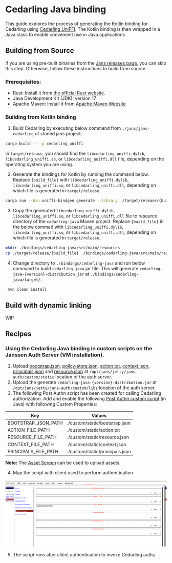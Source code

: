 # Cedarling Java binding

This guide explores the process of generating the Kotlin binding for Cedarling using [Cedarling UniFFI](https://github.com/JanssenProject/jans/tree/main/jans-cedarling/bindings/cedarling_uniffi). The Kotlin binding is then wrapped in a Java class to enable convenient use in Java applications.

## Building from Source

If you are using pre-built binaries from the [Jans releases page](https://github.com/JanssenProject/jans/releases), you can skip this step. Otherwise, follow these instructions to build from source.

### Prerequisites:

- Rust: Install it from [the official Rust website](https://www.rust-lang.org/tools/install).
- Java Development Kit (JDK): version 17
- Apache Maven: Install it from [Apache Maven Website](https://maven.apache.org/download.cgi)

### Building from Kotlin binding

1. Build Cedarling by executing below command from `./jans/jans-cedarling` of cloned jans project:

```bash
cargo build -r -p cedarling_uniffi
```
In `target/release`, you should find the `libcedarling_uniffi.dylib`, `libcedarling_uniffi.so`, or `libcedarling_uniffi.dll` file, depending on the operating system you are using.

2. Generate the bindings for Kotlin by running the command below. Replace `{build_file}` with `libcedarling_uniffi.dylib`, `libcedarling_uniffi.so`, or `libcedarling_uniffi.dll`, depending on which file is generated in `target/release`.

```bash
cargo run --bin uniffi-bindgen generate --library ./target/release/{build_file} --language kotlin --out-dir ./bindings/cedarling-java/src/main/kotlin/io/jans/cedarling
```

3. Copy the generated `libcedarling_uniffi.dylib`, `libcedarling_uniffi.so`, or `libcedarling_uniffi.dll` file to resource directory of the `cedarling-java` Maven project. Replace `{build_file}` in the below commad with `libcedarling_uniffi.dylib`, `libcedarling_uniffi.so`, or `libcedarling_uniffi.dll`, depending on which file is generated in `target/release`.

```bash
mkdir ./bindings/cedarling-java/src/main/resources
cp ./target/release/{build_file} ./bindings/cedarling-java/src/main/resources
```

4. Change directory to `./bindings/cedarling-java` and run below command to build `cedarling-java` jar file. This will generate `cedarling-java-{version}-distribution.jar` at `./bindings/cedarling-java/target/`.

```bash
 mvn clean install
```

## Build  with dynamic linking

WIP

## Recipes

### Using the Cedarling Java binding in custom scripts on the Janssen Auth Server (VM installation).

1. Upload [bootstrap.json](./docs/bootstrap.json), [policy-store.json](./docs/policy-store.json), [action.txt](./docs/action.txt), [context.json](./docs/context.json), [principals.json](./docs/principals.json) and [resource.json](./docs/resource.json) at `/opt/jans/jetty/jans-auth/custom/static` location of the auth server.
2. Upload the generate `cedarling-java-{version}-distribution.jar` at `/opt/jans/jetty/jans-auth/custom/libs` location of the auth server.
3. The following Post Authn script has been created for calling Cedarling authorization. Add and enable the following [Post Authn custom script](./docs/sample_cedarling_post_authn.txt) (in Java) with following Custom Properties:

|Key|Values|
|---|------|
|BOOTSTRAP_JSON_PATH|./custom/static/bootstrap.json|
|ACTION_FILE_PATH|./custom/static/action.txt|
|RESOURCE_FILE_PATH|./custom/static/resource.json|
|CONTEXT_FILE_PATH|./custom/static/context.json|
|PRINCIPALS_FILE_PATH|./custom/static/principals.json|

**Note:** The [Asset Screen](https://docs.jans.io/v1.6.0/janssen-server/config-guide/custom-assets-configuration/#asset-screen) can be used to upload assets.

4. Map the script with client used to perform authentication.

![](./docs/mapping_post_authn_script_with_client.png)

5. The script runs after client authentication to invoke Cedarling authz.
